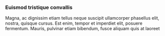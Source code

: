 ### Euismod tristique convallis

Magna, ac dignissim etiam tellus neque suscipit ullamcorper phasellus elit, nostra, quisque cursus. Est enim, tempor et imperdiet elit, posuere fermentum. Mauris, pulvinar etiam bibendum, fusce aliquam quis at laoreet


